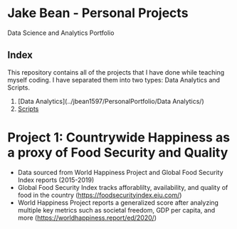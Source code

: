 # Jake Bean - Personal Projects
Data Science and Analytics Portfolio 

## Index
This repository contains all of the projects that I have done while teaching myself coding. I have separated them into two types: Data Analytics and Scripts.
  1. [Data Analytics](../jbean1597/PersonalPortfolio/Data Analytics/)
  2. [Scripts](../jbean1597/PersonalPortfolio/Scripts)

# Project 1: Countrywide Happiness as a proxy of Food Security and Quality
* Data sourced from World Happiness Project and Global Food Security Index reports (2015-2019)
* Global Food Security Index tracks afforablilty, availability, and quality of food in the country (https://foodsecurityindex.eiu.com/)
* World Happiness Project reports a generalized score after analyzing multiple key metrics such as societal freedom, GDP per capita, and more (https://worldhappiness.report/ed/2020/)
